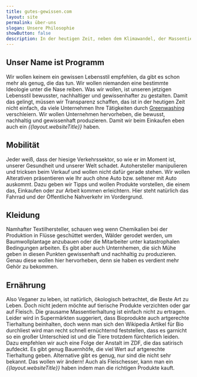 ```yaml
---
title: gutes-gewissen.com
layout: site
permalink: über-uns
slogan: Unsere Philosophie
showButton: false
description: In der heutigen Zeit, neben dem Klimawandel, der Massentierhaltung, der Verschmutzung unserer Erde, den durch den Verkehrskollaps überfüllten Städten und vielen weitern gewissenslosen Tätigkeiten der Menschheit, haben wir es uns zur Aufgabe gemacht, einen Weg zu finden, zumindest mit einem gutem Gewissen, in dieser Welt zu leben!
---
```


## Unser Name ist Programm

Wir wollen keinem ein gewissen Lebensstil empfehlen, da gibt es schon mehr als genug, die das tun. Wir wollen niemanden eine bestimmte Ideologie unter die Nase reiben. Was wir wollen, ist unseren jetzigen Lebensstil bewusster, nachhaltiger und gewissenhafter zu gestalten. Damit das gelingt, müssen wir Transparenz schaffen, das ist in der heutigen Zeit nicht einfach, da viele Unternehmen Ihre Tätigkeiten durch [Greenwashing](https://de.wikipedia.org/wiki/Greenwashing) verschleiern. Wir wollen Unternehmen hervorheben, die bewusst, nachhaltig und gewissenhaft produzieren. Damit wir beim Einkaufen eben auch ein _{{layout.websiteTitle}}_ haben.

## Mobilität

Jeder weiß, dass der hiesige Verkehrssektor, so wie er im Moment ist, unserer Gesundheit und unserer Welt schadet. Autohersteller manipulieren und tricksen beim Verkauf und wollen nicht dafür gerade stehen. Wir wollen Alterativen präsentieren wie Ihr auch ohne Auto bzw. seltener mit Auto auskommt. Dazu geben wir Tipps und wollen Produkte vorstellen, die einem das, Einkaufen oder zur Arbeit kommen erleichtern. Hier steht natürlich das Fahrrad und der Öffentliche Nahverkehr im Vordergrund.

## Kleidung

Namhafter Textilhersteller, schauen weg wenn Chemikalien bei der Produktion in Flüsse geschüttet werden, Wälder gerodet werden, um Baumwollplantage anzubauen oder die Mitarbeiter unter katastrophalen Bedingungen arbeiten. Es gibt aber auch Unternhemen, die sich Mühe geben in diesen Punkten gewissenhaft und nachhaltig zu produzieren. Genau diese wollen hier hervorheben, denn sie haben es verdient mehr Gehör zu bekommen.

## Ernährung

Also Veganer zu leben, ist natürlich, ökologisch betrachtet, die Beste Art zu Leben. Doch nicht jedern möchte auf tierische Produkte verzichten oder gar auf Fleisch. Die grausame Massentierhaltung ist einfach nicht zu ertragen. Leider wird in Supermärkten suggeriert, dass Bioprodukte auch artgerechte Tierhaltung beinhalten, doch wenn man sich den Wikipedia Artikel für Bio durchliest wird man recht schnell ernüchternd feststellen, dass es garnicht so ein großer Unterschied ist und die Tiere trotzdem fürchterlich leiden. Dazu empfehlen wir auch eine Folge der Anstalt im ZDF, die das satirisch aufdeckt. Es gibt genug Bauernhöfe, die viel Wert auf artgerechte Tierhaltung geben. Alternative gibt es genug, nur sind die nicht sehr bekannt. Das wollen wir ändern! Auch als Fleischesser, kann man ein _{{layout.websiteTitle}}_ haben indem man die richtigen Produkte kauft.
